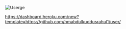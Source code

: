  <img src="https://telegra.ph/file/77d150982df44c382b98e.jpg" alt="Userge">

https://dashboard.heroku.com/new?template=https://github.com/hmabdulkuddusrahul1/user/

